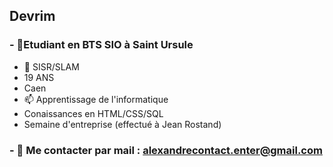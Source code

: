 ## Devrim

### - 🔭Etudiant en BTS SIO à Saint Ursule
- 🌱 SISR/SLAM
- 19 ANS 
- Caen
- 📫 Apprentissage de l'informatique
- Conaissances en HTML/CSS/SQL
- Semaine d'entreprise (effectué à Jean Rostand)
### -  💬 Me contacter par mail : alexandrecontact.enter@gmail.com
